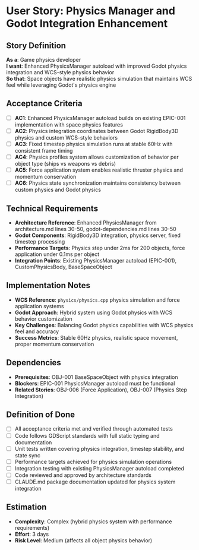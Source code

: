 # User Story: Physics Manager and Godot Integration Enhancement

## Story Definition
**As a**: Game physics developer  
**I want**: Enhanced PhysicsManager autoload with improved Godot physics integration and WCS-style physics behavior  
**So that**: Space objects have realistic physics simulation that maintains WCS feel while leveraging Godot's physics engine

## Acceptance Criteria
- [ ] **AC1**: Enhanced PhysicsManager autoload builds on existing EPIC-001 implementation with space physics features
- [ ] **AC2**: Physics integration coordinates between Godot RigidBody3D physics and custom WCS-style behaviors
- [ ] **AC3**: Fixed timestep physics simulation runs at stable 60Hz with consistent frame timing
- [ ] **AC4**: Physics profiles system allows customization of behavior per object type (ships vs weapons vs debris)
- [ ] **AC5**: Force application system enables realistic thruster physics and momentum conservation
- [ ] **AC6**: Physics state synchronization maintains consistency between custom physics and Godot physics

## Technical Requirements
- **Architecture Reference**: Enhanced PhysicsManager from architecture.md lines 30-50, godot-dependencies.md lines 30-50
- **Godot Components**: RigidBody3D integration, physics server, fixed timestep processing
- **Performance Targets**: Physics step under 2ms for 200 objects, force application under 0.1ms per object  
- **Integration Points**: Existing PhysicsManager autoload (EPIC-001), CustomPhysicsBody, BaseSpaceObject

## Implementation Notes
- **WCS Reference**: `physics/physics.cpp` physics simulation and force application systems
- **Godot Approach**: Hybrid system using Godot physics with WCS behavior customization
- **Key Challenges**: Balancing Godot physics capabilities with WCS physics feel and accuracy
- **Success Metrics**: Stable 60Hz physics, realistic space movement, proper momentum conservation

## Dependencies
- **Prerequisites**: OBJ-001 BaseSpaceObject with physics integration
- **Blockers**: EPIC-001 PhysicsManager autoload must be functional
- **Related Stories**: OBJ-006 (Force Application), OBJ-007 (Physics Step Integration)

## Definition of Done
- [ ] All acceptance criteria met and verified through automated tests
- [ ] Code follows GDScript standards with full static typing and documentation
- [ ] Unit tests written covering physics integration, timestep stability, and state sync
- [ ] Performance targets achieved for physics simulation operations
- [ ] Integration testing with existing PhysicsManager autoload completed
- [ ] Code reviewed and approved by architecture standards
- [ ] CLAUDE.md package documentation updated for physics system integration

## Estimation
- **Complexity**: Complex (hybrid physics system with performance requirements)
- **Effort**: 3 days
- **Risk Level**: Medium (affects all object physics behavior)